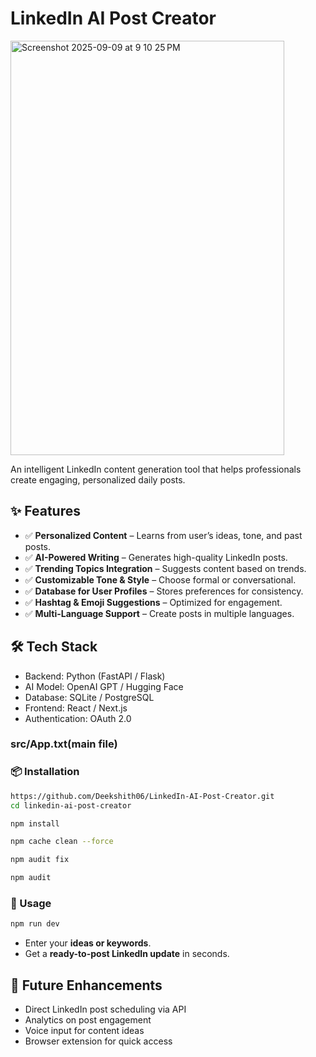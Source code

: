 <h1>LinkedIn AI Post Creator</h1>
<img width="438" height="663" alt="Screenshot 2025-09-09 at 9 10 25 PM" src="https://github.com/user-attachments/assets/d386ada1-9e11-4122-bf15-b6c4ce4b85d2" />
  <p>An intelligent LinkedIn content generation tool that helps professionals create engaging, personalized daily posts.</p>

 <h2>✨ Features</h2>
        <ul>
            <li>✅ <b>Personalized Content</b> – Learns from user’s ideas, tone, and past posts.</li>
            <li>✅ <b>AI-Powered Writing</b> – Generates high-quality LinkedIn posts.</li>
            <li>✅ <b>Trending Topics Integration</b> – Suggests content based on trends.</li>
            <li>✅ <b>Customizable Tone & Style</b> – Choose formal or conversational.</li>
            <li>✅ <b>Database for User Profiles</b> – Stores preferences for consistency.</li>
            <li>✅ <b>Hashtag & Emoji Suggestions</b> – Optimized for engagement.</li>
            <li>✅ <b>Multi-Language Support</b> – Create posts in multiple languages.</li>
        </ul>
    <h2>🛠 Tech Stack</h2>
        <ul>
            <li>Backend: Python (FastAPI / Flask)</li>
            <li>AI Model: OpenAI GPT / Hugging Face</li>
            <li>Database: SQLite / PostgreSQL</li>
            <li>Frontend: React / Next.js</li>
            <li>Authentication: OAuth 2.0</li>
        </ul>
      <h3>src/App.txt(main file)</h3>

### 📦 Installation
```bash
https://github.com/Deekshith06/LinkedIn-AI-Post-Creator.git
cd linkedin-ai-post-creator
```
```bash
npm install
```
```bash
npm cache clean --force
```
```bash
npm audit fix
```
```bash
npm audit
```

### 🚀 Usage
```bash
npm run dev
```
<ul>
    <li>Enter your <b>ideas or keywords</b>.</li>
    <li>Get a <b>ready-to-post LinkedIn update</b> in seconds.</li>
</ul>

<h2>🌸 Future Enhancements</h2>
<ul>
    <li>Direct LinkedIn post scheduling via API</li>
    <li>Analytics on post engagement</li>
    <li>Voice input for content ideas</li>
    <li>Browser extension for quick access</li>
</ul>
